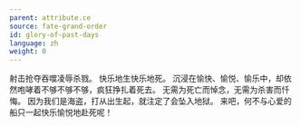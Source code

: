 ```yaml
---
parent: attribute.ce
source: fate-grand-order
id: glory-of-past-days
language: zh
weight: 0
---
```


射击抢夺吞噬凌辱杀戮。
快乐地生快乐地死。
沉浸在愉快、愉悦、愉乐中，却依然咆哮着不够不够不够，疯狂挣扎着死去。
无需为死亡而悼念，无需为杀害而忏悔。
因为我们是海盗，打从出生起，就注定了会坠入地狱。
来吧，何不与心爱的船只一起快乐愉悦地赴死呢！
